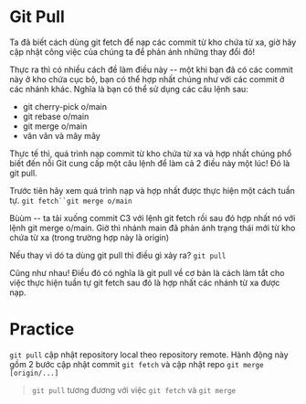 # Git Pull
Ta đã biết cách dùng git fetch để nạp các commit từ kho chứa từ xa, giờ hãy cập nhật công việc của chúng ta để phản ánh những thay đổi đó!

Thực ra thì có nhiều cách đề làm điều này -- một khi bạn đã có các commit này ở kho chứa cục bộ, bạn có thể hợp nhất chúng như với các commit ở các nhánh khác. Nghĩa là bạn có thể sử dụng các câu lệnh sau:

- git cherry-pick o/main
- git rebase o/main
- git merge o/main
- vân vân và mây mây

Thực tế thì, quá trình nạp commit từ kho chứa từ xa và hợp nhất chúng phổ biết đến nỗi Git cung cấp một câu lệnh để làm cả 2 điều này một lúc! Đó là git pull.

Trước tiên hãy xem quá trình nạp và hợp nhất được thực hiện một cách tuần tự. `git fetch``git merge o/main`

Bùùm -- ta tải xuống commit C3 với lệnh git fetch rồi sau đó hợp nhất nó với lệnh git merge o/main. Giờ thì nhánh main đã phản ánh trạng thái mới từ kho chứa từ xa (trong trường hợp này là origin)

Nếu thay vì dó ta dùng git pull thì điều gì xảy ra? `git pull`

Cũng như nhau! Điều đó có nghĩa là git pull về cơ bản là cách làm tắt cho việc thực hiện tuần tự git fetch sau đó là hợp nhất các nhánh từ xa được nạp.

# Practice

`git pull` cập nhật repository local theo repository remote. Hành động này gồm 2 bước cập nhật commit `git fetch` và cập nhật repo `git merge [origin/...]`

> `git pull` tương đương với việc `git fetch` và `git merge`